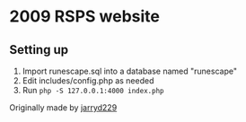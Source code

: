 # 2009 RSPS website

## Setting up

1. Import runescape.sql into a database named "runescape"
2. Edit includes/config.php as needed
3. Run `php -S 127.0.0.1:4000 index.php`

Originally made by [jarryd229](https://github.com/jarryd229)

